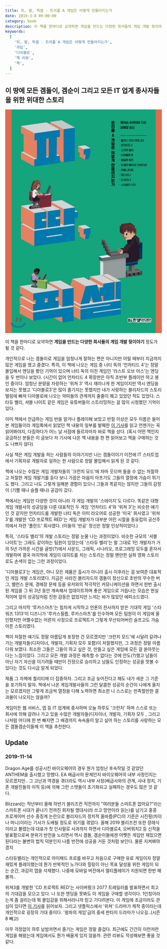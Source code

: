 ```yaml
---
title: 피, 땀, 픽셀 - 트리플 A 게임은 어떻게 만들어지는가
date: 2019-3-8 09:00:00
category: book
description: 이 책을 한마디로 요약하면 게임을 만드는 다양한 회사들의 게임 개발 뒷이야기 정도가 될 것 같다.
keywords:
  [
    '피, 땀, 픽셀 - 트리플 A 게임은 어떻게 만들어지는가',
    '게임',
    '디아블로',
    '책 리뷰',
    '책',
  ]
---
```


## 이 땅에 모든 겜돌이, 겜순이 그리고 모든 IT 업계 종사자들을 위한 위대한 스토리

![](./images/pixels.jpeg)

이 책을 한마디로 요약하면 **게임을 만드는 다양한 회사들의 게임 개발 뒷이야기** 정도가 될 것 같다.

개인적으로 나는 겜돌이로 게임을 엄청나게 잘하는 편은 아니지만 어릴 때부터 지금까지 많은 게임을 했고 즐겼다. 특히, 이 책에 나오는 게임 중 너티 독의 '언차티드 4'는 정말 몰입해서 엔딩을 봤던 기억이 있으며 너티 독의 이전 게임인 '라스트 오브 어스'는 엔딩을 두 번이나 보았다. (시간이 없어 언차티드 4 확장판은 아직 초반부 플레이만 하고 봉인 중이다. 엄청난 분량을 자랑하는 '위쳐 3' 역시 재미나게 한 게임이지만 역시 엔딩을 보지는 못했고 '디아블로3'은 많이 즐기지는 못했지만 내가 사랑하는 블리자드의 스토리 텔링에 빠져 디아블로에 나오는 악마들의 관계까지 줄줄이 꿰고 있었던 적도 있었다. 스타듀 밸리, 셔블 나이트 같은 게임은 유튜버들이 스트리밍하는 걸 많이 시청했던 기억이 있다.

이미 책에서 언급하는 게임 반을 알거나 플레이해 보았고 반절 이상은 모두 이름은 들어본 게임들이라 게임톡에서 읽었던 책 내용의 일부를 발췌한 <a href="http://m.gametoc.hankyung.com/news/articleView.html?idxno=49131" target="_blank">이 기사</a>를 읽고 언젠가는 꼭 읽어봐야지, 다짐하다가 어느 날 서점에 들르자마자 바로 책을 샀다. (혹시 어떤 책인지 궁금하신 분들은 이 글보다 저 기사에 나온 책 내용을 한 편 읽어보고 책을 구매하는 것도 나쁘지 않다)

사실 책은 게임 개발을 하는 사람들의 이야기지만 나는 겜돌이이기 이전에 IT 스타트업에서 기획자로 개발자로 일하는 한 사람으로 정말 몰입해서 읽게 된 것 같다.

책에 나오는 수많은 게임 개발자들의 '크런치 모드'에 차마 웃으며 들을 수 없는 처절하고 처절한 게임 개발기를 듣다 보니 가끔은 마음이 아프기도 그들의 열정에 가슴이 뛰기도 했다. 그리고 나도 그렇게 일해본 경험이 있으니 그들과 똑같지는 않지만 그들의 감정이 (기쁠 때나 슬플 때나) 공감이 갔다.

책에서는 게임만 다양한 것이 아니라 각 게임 개발의 '스테이지'도 다르다. 똑같은 대형 게임 개발사의 성공담을 다룬 대표적인 두 게임 '언차티드 4'와 '위쳐 3'는 비슷한 얘기인 것 같지만 언차티드를 개발한 너티 독은 이미 라오어로 성공한 '미국' 회사였고 '위쳐3'를 개발한 'CD 프로젝트 RED'는 게임 개발자가 대부분 어린 시절을 동유럽의 공산주의에서 자란 '폴란드' 회사였다. (이들의 '반공' 정신은 정말 인상적이었다.)

특히, '스타듀 밸리'의 개발 스토리는 정말 눈물 나는 과정이었다. 비슷한 규모의 '셔블 나이트'는 그래도 같이하는 팀원이 있었는데 '스타듀 밸리'는 말 그대로 1인 개발자가 거의 5년 가까운 시간을 골방(?)에서 사운드, 그래픽, 시나리오, 프로그래밍 모두를 혼자서 개발하며 결국 마지막에 게임이 대히트를 치는 스토리는 정말 왠만한 실화 영화 스토리로도 손색이 없는 그런 과정이었다.

'디아블로3'는 게임은, 아니 모든 제품은 출시가 아니라 출시 이후라는 걸 보여준 대표적인 게임 개발 스토리였다. 지금은 사라진 블리자드의 겜돌이 정신으로 초반의 무수한 버그, 밸런스 문제, 경매장 문제 등을 유저와의 적극적인 커뮤니케이션을 하면서 한번 출시된 게임을 그 뒤 3년 동안 계속해서 업데이트하며 좋은 게임으로 거듭나는 모습은 현실적이며 앞의 성공담처럼 진한 감동은 없었지만 느끼는 바가 많았던 에피소드였다.

그리고 마지막 '루카스아츠'는 힘차게 시작하고 언론의 찬사까지 받은 기대작 게임 '스타워즈 1313'이 디즈니가 '루카스필름, 루카스아츠'를 인수하며 모든 팀원이 이 게임에 올인했지만 어쩔수없는 어른의 사정으로 프로젝트가 그렇게 무산되어버린 슬프고도 가슴 아픈 스토리였다.

책이 처절한 얘기도 정말 아름답게 포장한 건 모르겠지만 '크런치 모드'에 시달려 갈려나가는 개발자들(디자이너, 개발자, 기획자 모두 포함)이 처절했지만, 그 과정은 정말 아름다워 보였다. 최소한 그들은 그들이 하고 싶은 것, 만들고 싶은 게임에 모든 걸 쏟아붓는다는 느낌이었다. 그리고 모든 개발 과정은 예측할 수 없다는 것에 안도(?)했고 남들이 아닌 자기 자신을 이기려들 때만이 진정으로 승리하고 남들도 인정하는 성공을 맛볼 수 있다는 것도 다시금 알게 되었다.

제품 그 자체에 퀄리티에 더 집중하자. 그리고 조금 늦어진다고 해도 내가 세운 그 기준을 포기하지 말자. 책에서 나온 게임개발사들의 그런 달콤한 성공의 순간이 나에게 올지는 모르겠지만 그렇게 조금씩 열정을 다해 노력하면 최소한 나 스스로는 만족할만한 결과물이 나오지는 않을까?

게임이든 웹 서비스, 앱 등 IT 업계에 종사하며 오늘 하루도 '크런치' 하며 스스로 또는 회사에 의해 갈려나 가고 있을 수많은 개발자들(디자이너, 개발자, 기획자 모두 , 그리고 나처럼 어디에 한 번 빠지면 그 배경까지 속속들이 알고 싶어 하는 스토리를 사랑하는 모든 겜돌겜순이들께 이 책을 추천한다.

## Update

### 2019-11-14

Dragon Age를 성공시킨 바이오웨어의 경우 뭔가 엄청난 후속작일 것 같았던 ANTHEM을 출시했고 망했다. EA 배급사의 문제인지 바이오웨어의 내부 사정인지는 모르겠지만.. 그 고난과 역경을 겪더라도 역시 내부 사정(배급사와의 관계, 사내 정치, 기존 개발진들의 이직 등)에 의해 그런 스탯들이 초기화되고 실패하는 경우도 많은 것 같다.

Blizzard는 작년부터 올해 하반기 블리즈컨 직전까지 "여러분들 스마트폰 없어요?"라는 스마트폰 시대가 끝나기 전까진 회자될 명대사(라 쓰고 망언이라 읽는)를 남기고 홍콩 프로게이머 선수 중징계 논란으로 블리자드의 정치적 올바름(PC)의 기준은 시진핑(차이나 머니)이라는 기사가 도배될 정도로 위기를 겪었다. 올해 2019 블리즈컨 또한 장례식이라고 불렸는데 대표가 첫 인사말로 사과까지 하면서 디아블로4, 오버워치2 등 신작을 발표함으로써 분위기 반전을 노리면서 역시 겜돌, 겜순이들에겐 어쨋든 게임만 재밌으면 된다라는 불변의 법칙 덕분인지 나름 반전에 성공을 거둔 것처럼 보인다. 물론 지켜봐야겠지

스타듀밸리는 개인적으로 아이패드 프로를 바꾸고 처음으로 구매한 유료 게임이자 정말 재밌게 플레이했는데 뭔가 반복적인 노가다와 힐링이 아닌 목표 달성을 위한 게임이 되는 순간, 과감히 앱을 삭제했다. 나중에 모바일 버전에서 멀티플레이가 지원되면 한번 해볼까..

위쳐3를 개발한 'CD 프로젝트 RED'는 사이버펑크 2077 트레일러를 발표하면서 최고의 기대감을 모으고 있다. 나 또한 엔딩을 못봐도 이 게임을 구매할 생각이다. 1인칭이라는게 좀 걸리는데 뭐 몰입감을 위해서라니까 믿고 기다려본다. 이 게임에 조금이라도 관심이 있다면 <a href="http://www.inven.co.kr/webzine/news/?news=221878&sclass=17" target="_blank">이 기사</a>를 읽어보자. 그리고 넷플릭스에서 '위쳐' 드라마가 제작 중이라는데 개인적으로 굉장히 기대 중이다. '왕좌의 게임'급의 중세 판타지 드라마가 나오길..(시즌8 빼고)

아무 걱정없이 하루 날밤까면서 즐기는 게임은 정말 즐겁다. 최근에도 간간히 이런저런 게임을 해왔는데 게임에서도 뭔가 배울게 있지 않을까. 관련 리뷰도 작성해보면 좋을 것 같다.
